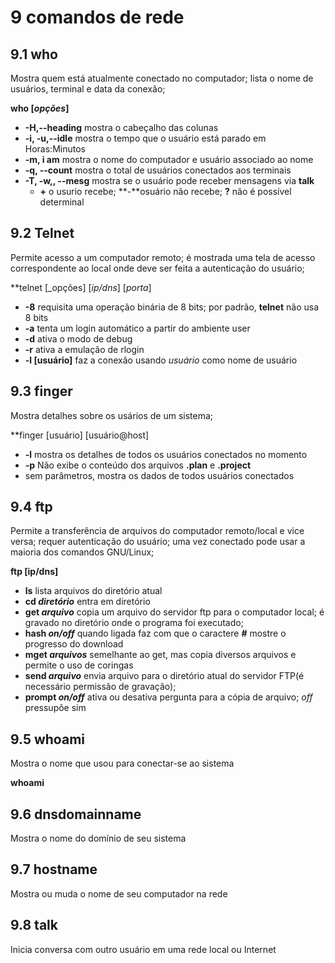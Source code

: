 # 9 comandos de rede

## 9.1 who 

Mostra quem está atualmente conectado no computador; lista o nome de usuários, terminal e data da conexão; 

**who [_opções_]** 

* **-H,--heading** mostra o cabeçalho das colunas
* **-i, -u,--idle** mostra o tempo que o usuário está parado em Horas:Minutos
* **-m, i am** mostra o nome do computador e usuário associado ao nome
* **-q, --count** mostra o total de usuários conectados aos terminais
* **-T, -w,, --mesg** mostra se o usuário pode receber mensagens via **talk**
    * **+** o usurio recebe; **-**osuário não recebe; **?** não é possível determinal

## 9.2 Telnet

Permite acesso a um computador remoto; é mostrada uma tela de acesso correspondente ao local onde deve ser feita a autenticação do usuário; 

**telnet [_opções] [_ip/dns_] [_porta_]

* **-8** requisita uma operação binária de 8 bits; por padrão, **telnet** não usa 8 bits
* **-a** tenta um login automático a partir do ambiente user
* **-d** ativa o modo de debug
* **-r** ativa a emulação de rlogin
* **-l [usuário]** faz a conexão usando _usuário_ como nome de usuário

## 9.3 finger 

Mostra detalhes sobre os usários de um sistema;

**finger [usuário] [usuário@host]

* **-l** mostra os detalhes de todos os usuários conectados no momento
* **-p** Não exibe o conteúdo dos arquivos **.plan** e **.project**
* sem parâmetros, mostra os dados de todos usuários conectados

## 9.4 ftp 

Permite a transferência de arquivos do computador remoto/local e vice versa; requer autenticação do usuário; uma vez conectado pode usar a maioria dos comandos GNU/Linux; 

**ftp [ip/dns]**

* **ls** lista arquivos do diretório atual
* **cd _diretório_** entra em diretório
* **get _arquivo_** copia um arquivo do servidor ftp para o computador local; é gravado no diretório onde o programa foi executado; 
* **hash _on/off_** quando ligada faz com que o caractere **#** mostre o progresso do download
* **mget _arquivos_** semelhante ao get, mas copia diversos arquivos e permite o uso de coringas
* **send _arquivo_** envia arquivo para o diretório atual do servidor FTP(é necessário permissão de gravação); 
* **prompt _on/off_** ativa ou desativa pergunta para a cópia de arquivo; _off_ pressupõe sim

## 9.5 whoami

Mostra o nome que usou para conectar-se ao sistema

**whoami**

## 9.6 dnsdomainname

Mostra o nome do domínio de seu sistema

## 9.7 hostname

Mostra ou muda o nome de seu computador na rede

## 9.8 talk

Inicia conversa com outro usuário em uma rede local ou Internet


